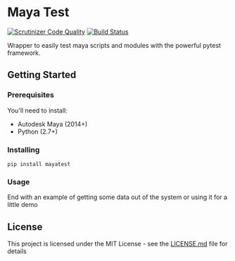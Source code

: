 # Maya Test

[![Scrutinizer Code Quality](https://scrutinizer-ci.com/g/arubertoson/mayatest/badges/quality-score.png?b=master)](https://scrutinizer-ci.com/g/arubertoson/mayatest/?branch=master)
[![Build Status](https://scrutinizer-ci.com/g/arubertoson/mayatest/badges/build.png?b=master)](https://scrutinizer-ci.com/g/arubertoson/mayatest/build-status/master)


Wrapper to easily test maya scripts and modules with the powerful pytest framework.

## Getting Started

### Prerequisites

You'll need to install:
* Autodesk Maya (2014+)
* Python (2.7+)


### Installing

```
pip install mayatest
```

### Usage

End with an example of getting some data out of the system or using it for a little demo


## License

This project is licensed under the MIT License - see the [LICENSE.md](LICENSE.md) file for details
